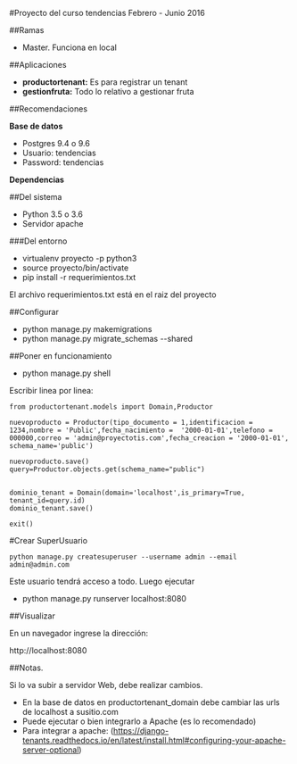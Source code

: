 #Proyecto del curso tendencias Febrero - Junio 2016

##Ramas
* Master. Funciona en local 

##Aplicaciones

* <b>productortenant:</b> Es para registrar un tenant
* <b>gestionfruta:</b> Todo lo relativo a gestionar fruta

##Recomendaciones

<b>Base de datos</b>
* Postgres 9.4 o 9.6
* Usuario: tendencias
* Password: tendencias

 <b>Dependencias</b>

##Del sistema

* Python 3.5 o 3.6
* Servidor apache

###Del entorno

* virtualenv proyecto -p python3
* source proyecto/bin/activate
* pip install -r requerimientos.txt

El archivo requerimientos.txt está en el raiz del proyecto



##Configurar

* python manage.py makemigrations
* python manage.py migrate_schemas --shared

##Poner en funcionamiento

* python manage.py shell

Escribir linea por linea:

```
from productortenant.models import Domain,Productor

nuevoproducto = Productor(tipo_documento = 1,identificacion = 1234,nombre = 'Public',fecha_nacimiento =  '2000-01-01',telefono = 000000,correo = 'admin@proyectotis.com',fecha_creacion = '2000-01-01', schema_name='public')

nuevoproducto.save()
query=Productor.objects.get(schema_name="public")


dominio_tenant = Domain(domain='localhost',is_primary=True, tenant_id=query.id)
dominio_tenant.save()

exit()
```

#Crear SuperUsuario
```
python manage.py createsuperuser --username admin --email admin@admin.com
```

Este usuario tendrá acceso a todo. Luego ejecutar

* python manage.py runserver localhost:8080



##Visualizar
  
En un navegador ingrese la dirección:

http://localhost:8080

##Notas.

Si lo va subir a servidor Web, debe realizar cambios.

* En la base de datos en productortenant_domain debe cambiar las urls de localhost a susitio.com
* Puede ejecutar o bien integrarlo a Apache (es lo recomendado)
* Para integrar a apache: (https://django-tenants.readthedocs.io/en/latest/install.html#configuring-your-apache-server-optional)
 
